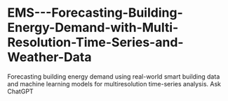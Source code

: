 # EMS---Forecasting-Building-Energy-Demand-with-Multi-Resolution-Time-Series-and-Weather-Data
Forecasting building energy demand using real-world smart building data and machine learning models for multiresolution time-series analysis.          Ask ChatGPT
